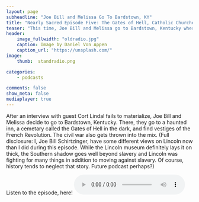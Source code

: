 ```yaml
---
layout: page
subheadline: "Joe Bill and Melissa Go To Bardstown, KY"
title: "Nearly Sacred Episode Five: The Gates of Hell, Catholic Churches, and Taverns"
teaser: "This time, Joe Bill and Melissa go to Bardstown, Kentucky where they go into the gates of hell."
header:
    image_fullwidth: "oldradio.jpg"
    caption: Image by Daniel Von Appen
    caption_url: "https://unsplash.com/"
image:
    thumb:  standradio.png

categories:
    - podcasts

comments: false
show_meta: false
mediaplayer: true
---
```


After an interview with guest Cort Lindal fails to materialize, Joe Bill and Melissa decide to go to Bardstown, Kentucky. There, they go to a haunted inn, a cemetary 
called the Gates of Hell in the dark, and find vestiges of the French Revolution. The civil war also gets thrown into the mix. (Full disclosure: I, Joe Bill 
Schirtzinger, have some different views on Lincoln now than I did during this episode. While the Lincoln museum definitely lays it on thick, the Southern shadow goes 
well beyond slavery and Lincoln was fighting for many things in addition to moving against slavery. Of course, history tends to neglect that story. Future podcast 
perhaps?) 

Listen to the episode, here!
<audio src="https://ia801501.us.archive.org/16/items/NearlySacred/NearlySacredEpisode5.mp3" type="audio/mp3" controls="controls"></audio>

